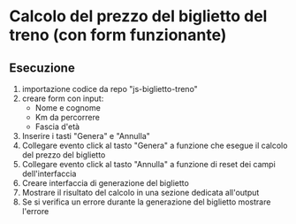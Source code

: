 Calcolo del prezzo del biglietto del treno (con form funzionante)
===

## Esecuzione
1. importazione codice da repo "js-biglietto-treno"
2. creare form con input:
   - Nome e cognome
   - Km da percorrere
   - Fascia d'età
3. Inserire i tasti "Genera" e "Annulla"
4. Collegare evento click al tasto "Genera" a funzione che esegue il calcolo del prezzo del biglietto
5. Collegare evento click al tasto "Annulla" a funzione di reset dei campi dell'interfaccia
6. Creare interfaccia di generazione del biglietto 
7. Mostrare il risultato del calcolo in una sezione dedicata all'output
8. Se si verifica un errore durante la generazione del biglietto mostrare l'errore
